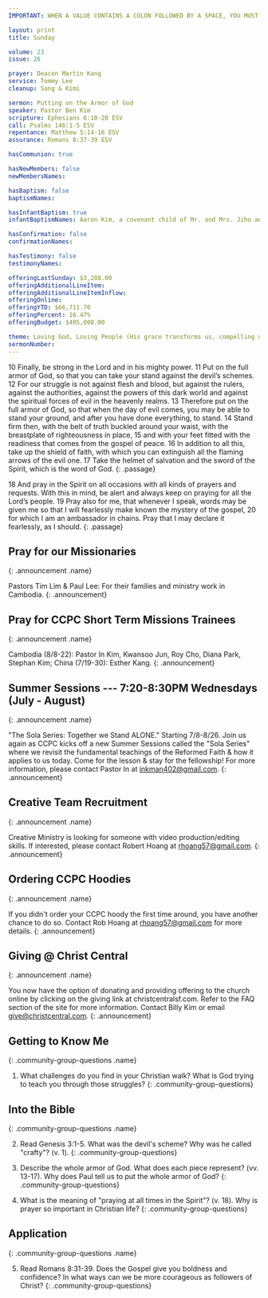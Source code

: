 ```yaml
---
IMPORTANT: WHEN A VALUE CONTAINS A COLON FOLLOWED BY A SPACE, YOU MUST USE &#58;

layout: print
title: Sunday

volume: 23
issue: 26

prayer: Deacon Martin Kang
service: Tommy Lee
cleanup: Sang & Kimi

sermon: Putting on the Armor of God
speaker: Pastor Ben Kim
scripture: Ephesians 6:10-20 ESV
call: Psalms 146:1-5 ESV
repentance: Matthew 5:14-16 ESV
assurance: Romans 8:37-39 ESV

hasCommunion: true

hasNewMembers: false
newMembersNames:

hasBaptism: false
baptismNames: 

hasInfantBaptism: true
infantBaptismNames: Aaron Kim, a covenant child of Mr. and Mrs. Jiho and Maryanne Kim

hasConfirmation: false
confirmationNames: 

hasTestimony: false
testimonyNames:

offeringLastSunday: $3,288.00
offeringAdditionalLineItem: 
offeringAdditionalLineItemInflow: 
offeringOnline: 
offeringYTD: $66,711.70
offeringPercent: 16.47%
offeringBudget: $405,000.00

theme: Loving God, Loving People (His grace transforms us, compelling us to love others)
sermonNumber: 
---
```


10 Finally, be strong in the Lord and in his mighty power. 11 Put on the full armor of God, so that you can take your stand against the devil’s schemes. 12 For our struggle is not against flesh and blood, but against the rulers, against the authorities, against the powers of this dark world and against the spiritual forces of evil in the heavenly realms. 13 Therefore put on the full armor of God, so that when the day of evil comes, you may be able to stand your ground, and after you have done everything, to stand. 14 Stand firm then, with the belt of truth buckled around your waist, with the breastplate of righteousness in place, 15 and with your feet fitted with the readiness that comes from the gospel of peace. 16 In addition to all this, take up the shield of faith, with which you can extinguish all the flaming arrows of the evil one. 17 Take the helmet of salvation and the sword of the Spirit, which is the word of God.
{: .passage}

18 And pray in the Spirit on all occasions with all kinds of prayers and requests. With this in mind, be alert and always keep on praying for all the Lord’s people. 19 Pray also for me, that whenever I speak, words may be given me so that I will fearlessly make known the mystery of the gospel, 20 for which I am an ambassador in chains. Pray that I may declare it fearlessly, as I should.
{: .passage}



## Pray for our Missionaries
{: .announcement .name}

Pastors Tim Lim & Paul Lee: For their families and ministry work in Cambodia.
{: .announcement}

## Pray for CCPC Short Term Missions Trainees
{: .announcement .name}

Cambodia (8/8-22): Pastor In Kim, Kwansoo Jun, Roy Cho, Diana Park, Stephan Kim;
China (7/19-30): Esther Kang.
{: .announcement}

## Summer Sessions --- 7:20-8:30PM Wednesdays (July - August)
{: .announcement .name}

"The Sola Series: Together we Stand ALONE."  Starting 7/8-8/26. Join us again as CCPC kicks off a new Summer Sessions called the "Sola Series" where we revisit the fundamental teachings of the Reformed Faith & how it applies to us today. Come for the lesson & stay for the fellowship! For more information, please contact Pastor In at inkman402@gmail.com.
{: .announcement}

## Creative Team Recruitment
{: .announcement .name}

Creative Ministry is looking for someone with video production/editing skills. If interested, please contact Robert Hoang at rhoang57@gmail.com. 
{: .announcement}

## Ordering CCPC Hoodies
{: .announcement .name}

If you didn't order your CCPC hoody the first time around, you have another chance to do so. Contact Rob Hoang at rhoang57@gmail.com for more details.
{: .announcement}

## Giving @ Christ Central
{: .announcement .name}

You now have the option of donating and providing offering to the church online by clicking on the giving link at christcentralsf.com. Refer to the FAQ section of the site for more information. Contact Billy Kim or email give@christcentral.com. 
{: .announcement}


## Getting to Know Me
{: .community-group-questions .name}

1) What challenges do you find in your Christian walk?  What is God trying to teach you through those struggles?
{: .community-group-questions}

## Into the Bible
{: .community-group-questions .name}

2) Read Genesis 3:1-5.  What was the devil's scheme?  Why was he called "crafty"? (v. 1).
{: .community-group-questions}

3) Describe the whole armor of God.  What does each piece represent? (vv. 13-17).  Why does Paul tell us to put the whole armor of God?
{: .community-group-questions}

4) What is the meaning of "praying at all times in the Spirit"? (v. 18).  Why is prayer so important in Christian life?
{: .community-group-questions}

## Application
{: .community-group-questions .name}

5) Read Romans 8:31-39.  Does the Gospel give you boldness and confidence?  In what ways can we be more courageous as followers of Christ?
{: .community-group-questions}
 